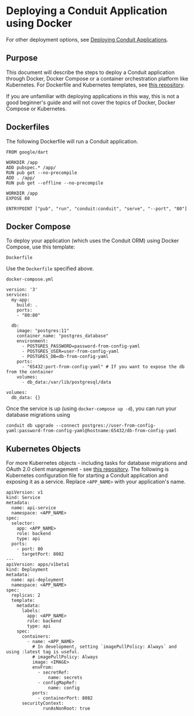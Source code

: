 # Deploying a Conduit Application using Docker

For other deployment options, see [Deploying Conduit Applications]().

## Purpose

This document will describe the steps to deploy a Conduit application through Docker, Docker Compose or a container orchestration platform like Kubernetes. For Dockerfile and Kubernetes templates, see [this repository](https://github.com/conduit.dart/kubernetes).

If you are unfamiliar with deploying applications in this way, this is not a good beginner's guide and will not cover the topics of Docker, Docker Compose or Kubernetes.

## Dockerfiles

The following Dockerfile will run a Conduit application.

```text
FROM google/dart

WORKDIR /app
ADD pubspec.* /app/
RUN pub get --no-precompile
ADD . /app/
RUN pub get --offline --no-precompile

WORKDIR /app
EXPOSE 80

ENTRYPOINT ["pub", "run", "conduit:conduit", "serve", "--port", "80"]
```

## Docker Compose

To deploy your application \(which uses the Conduit ORM\) using Docker Compose, use this template:

`Dockerfile`

Use the `Dockerfile` specified above.

`docker-compose.yml`

```text
version: '3'
services:
  my-app:
    build: .
    ports:
    - "80:80"

  db:
    image: "postgres:11"
    container_name: "postgres_database"
    environment:
      - POSTGRES_PASSWORD=password-from-config-yaml
      - POSTGRES_USER=user-from-config-yaml
      - POSTGRES_DB=db-from-config-yaml
    ports:
      - "65432:port-from-config-yaml" # If you want to expose the db from the container
    volumes:
      - db_data:/var/lib/postgresql/data

volumes:
  db_data: {}
```

Once the service is up \(using `docker-compose up -d`\), you can run your database migrations using

`conduit db upgrade --connect postgres://user-from-config-yaml:password-from-config-yaml@hostname:65432/db-from-config-yaml`

## Kubernetes Objects

For more Kubernetes objects - including tasks for database migrations and OAuth 2.0 client management - see [this repository](https://github.com/conduit.dart/kubernetes). The following is Kubernetes configuration file for starting a Conduit application and exposing it as a service. Replace `<APP_NAME>` with your application's name.

```text
apiVersion: v1
kind: Service
metadata:
  name: api-service
  namespace: <APP_NAME>
spec:
  selector:
    app: <APP_NAME>
    role: backend
    type: api
  ports:
    - port: 80
      targetPort: 8082
---
apiVersion: apps/v1beta1
kind: Deployment
metadata:
  name: api-deployment
  namespace: <APP_NAME>
spec:
  replicas: 2
  template:
    metadata:
      labels:
        app: <APP_NAME>
        role: backend
        type: api
    spec:
      containers:
        - name: <APP_NAME>
          # In development, setting `imagePullPolicy: Always` and using :latest tag is useful.
          # imagePullPolicy: Always
          image: <IMAGE>
          envFrom:
            - secretRef:
                name: secrets
            - configMapRef:
                name: config
          ports:
            - containerPort: 8082
      securityContext:
              runAsNonRoot: true
```

